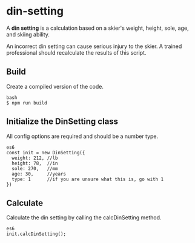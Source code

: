 # din-setting

A **din setting** is a calculation based on a skier's weight, height, sole, age, and skiing ability.

An incorrect din setting can cause serious injury to the skier. A trained professional should recalculate the results of this script.

## Build

Create a compiled version of the code.

```
bash
$ npm run build
```

## Initialize the DinSetting class

All config options are required and should be a number type.

```
es6
const init = new DinSetting({
  weight: 212, //lb
  height: 78,  //in
  sole: 270,   //mm
  age: 30,     //years
  type: 1      //if you are unsure what this is, go with 1
})
```

## Calculate

Calculate the din setting by calling the calcDinSetting method.

```
es6
init.calcDinSetting();
```
